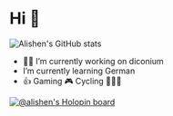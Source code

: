 
# Hi 👋

![Alishen's GitHub stats](https://alisen-stats.vercel.app/api?username=alisen&show_icons=true)
<!-- [![Top Langs](
  https://github-readme-stats.vercel.app/api/top-langs/?username=alisen&theme=dark
)](https://github.com/anuraghazra/github-readme-stats) -->
- 👨‍💻 I’m currently working on diconium
- I’m currently learning German
- 👍 Gaming 🎮 Cycling 🚴🏻‍♂️

[![@alishen's Holopin board](https://holopin.io/api/user/board?user=alishen)](https://holopin.io/@alishen)
